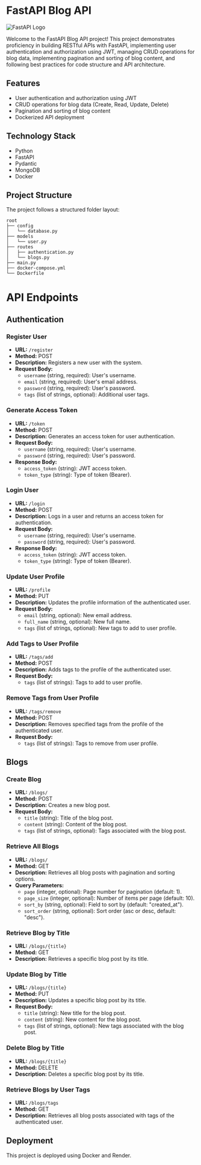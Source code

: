 # FastAPI Blog API

![FastAPI Logo](https://fastapi.tiangolo.com/img/logo-margin/logo-teal.png)

Welcome to the FastAPI Blog API project! This project demonstrates proficiency in building RESTful APIs with FastAPI, implementing user authentication and authorization using JWT, managing CRUD operations for blog data, implementing pagination and sorting of blog content, and following best practices for code structure and API architecture.

## Features

- User authentication and authorization using JWT
- CRUD operations for blog data (Create, Read, Update, Delete)
- Pagination and sorting of blog content
- Dockerized API deployment

## Technology Stack

- Python
- FastAPI
- Pydantic
- MongoDB
- Docker

## Project Structure

The project follows a structured folder layout:
```
root
├── config
│   └── database.py
├── models
│   └── user.py
├── routes
│   ├── authentication.py
│   └── blogs.py
├── main.py
├── docker-compose.yml
└── Dockerfile
```
# API Endpoints

## Authentication

### Register User
- **URL:** `/register`
- **Method:** POST
- **Description:** Registers a new user with the system.
- **Request Body:**
  - `username` (string, required): User's username.
  - `email` (string, required): User's email address.
  - `password` (string, required): User's password.
  - `tags` (list of strings, optional): Additional user tags.

### Generate Access Token
- **URL:** `/token`
- **Method:** POST
- **Description:** Generates an access token for user authentication.
- **Request Body:**
  - `username` (string, required): User's username.
  - `password` (string, required): User's password.
- **Response Body:**
  - `access_token` (string): JWT access token.
  - `token_type` (string): Type of token (Bearer).

### Login User
- **URL:** `/login`
- **Method:** POST
- **Description:** Logs in a user and returns an access token for authentication.
- **Request Body:**
  - `username` (string, required): User's username.
  - `password` (string, required): User's password.
- **Response Body:**
  - `access_token` (string): JWT access token.
  - `token_type` (string): Type of token (Bearer).

### Update User Profile
- **URL:** `/profile`
- **Method:** PUT
- **Description:** Updates the profile information of the authenticated user.
- **Request Body:** 
  - `email` (string, optional): New email address.
  - `full_name` (string, optional): New full name.
  - `tags` (list of strings, optional): New tags to add to user profile.

### Add Tags to User Profile
- **URL:** `/tags/add`
- **Method:** POST
- **Description:** Adds tags to the profile of the authenticated user.
- **Request Body:**
  - `tags` (list of strings): Tags to add to user profile.

### Remove Tags from User Profile
- **URL:** `/tags/remove`
- **Method:** POST
- **Description:** Removes specified tags from the profile of the authenticated user.
- **Request Body:**
  - `tags` (list of strings): Tags to remove from user profile.

## Blogs

### Create Blog
- **URL:** `/blogs/`
- **Method:** POST
- **Description:** Creates a new blog post.
- **Request Body:**
  - `title` (string): Title of the blog post.
  - `content` (string): Content of the blog post.
  - `tags` (list of strings, optional): Tags associated with the blog post.

### Retrieve All Blogs
- **URL:** `/blogs/`
- **Method:** GET
- **Description:** Retrieves all blog posts with pagination and sorting options.
- **Query Parameters:**
  - `page` (integer, optional): Page number for pagination (default: 1).
  - `page_size` (integer, optional): Number of items per page (default: 10).
  - `sort_by` (string, optional): Field to sort by (default: "created_at").
  - `sort_order` (string, optional): Sort order (asc or desc, default: "desc").

### Retrieve Blog by Title
- **URL:** `/blogs/{title}`
- **Method:** GET
- **Description:** Retrieves a specific blog post by its title.

### Update Blog by Title
- **URL:** `/blogs/{title}`
- **Method:** PUT
- **Description:** Updates a specific blog post by its title.
- **Request Body:**
  - `title` (string): New title for the blog post.
  - `content` (string): New content for the blog post.
  - `tags` (list of strings, optional): New tags associated with the blog post.

### Delete Blog by Title
- **URL:** `/blogs/{title}`
- **Method:** DELETE
- **Description:** Deletes a specific blog post by its title.

### Retrieve Blogs by User Tags
- **URL:** `/blogs/tags`
- **Method:** GET
- **Description:** Retrieves all blog posts associated with tags of the authenticated user.

## Deployment

This project is deployed using Docker and Render.

